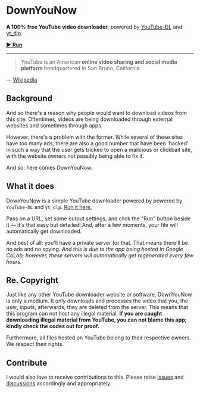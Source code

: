 # DownYouNow
**A 100% free YouTube video downloader**, powered by [YouTube-DL](https://urlzs.com/AqDFN) and [yt_dlp](https://urlzs.com/rkBHD). 

**[▶ Run](https://colab.research.google.com/github/buzz-lightsnack-2007/DownYouNow/blob/main/DownYouNow.ipynb)**

---

> YouTube is an American **online video sharing and social media platform** headquartered in San Bruno, California. 

— [Wikipedia](https://urlzs.com/h6dcq)

## Background
And so there's a reason why people would want to download videos from this site. Oftentimes, videos are being downloaded through external websites and sometimes through apps. 

However, there's a problem with the former. While several of these sites have too many ads, there are also a good number that have been 'hacked' in such a way that the user gets tricked to open a malicious or clickbait site, with the website owners not possibly being able to fix it. 

And so: here comes DownYouNow. 

## What it does
DownYouNow is a simple YouTube downloader powered by powered by `YouTube-DL` and `yt_dlp`. [Run it here. ](https://colab.research.google.com/github/buzz-lightsnack-2007/DownYouNow/blob/main/DownYouNow.ipynb)

Pass on a URL, set some output settings, and click the "Run" button beside it — it's that easy but detailed! And, after a few moments, your file will automatically get downloaded. 

And best of all: you'll have a private server for that. That means there'll be no ads and no spying. _And this is due to the app being hosted in Google CoLab; however, these servers will automatically get regenerated every few hours._ 

## Re. Copyright
Just like any other YouTube downloader website or software, DownYouNow is only a medium. It only downloads and processes the video that you, the user, inputs; afterwards, they are deleted from the server. This means that this program can not host any illegal material. **If you are caught downloading illegal material from YouTube, you can not blame this app; kindly check the codes out for proof.**

Furthermore, all files hosted on YouTube belong to their respective owners. We respect their rights. 

## Contribute
I would also love to receive contributions to this. Please raise [issues](https://github.com/buzz-lightsnack-2007/DownYouNow/issues) and [discussions](https://github.com/buzz-lightsnack-2007/DownYouNow/discussions) accordingly and appropriately. 
